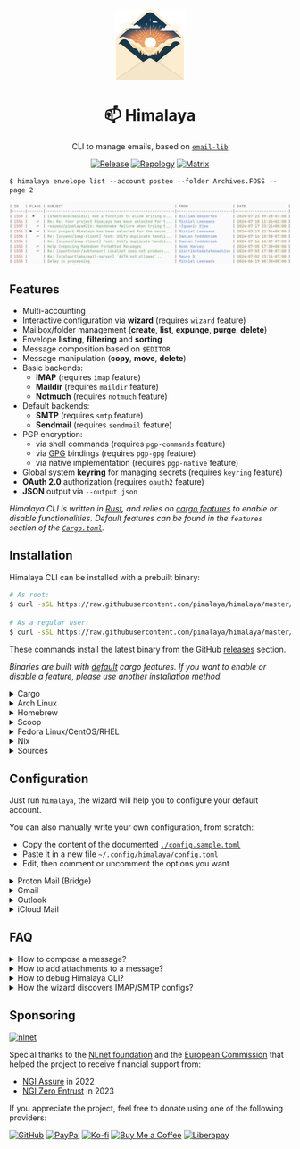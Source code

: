 <div align="center">
  <img src="./logo.svg" alt="Logo" width="128" height="128" />
  <h1>📫 Himalaya</h1>
  <p>CLI to manage emails, based on <a href="https://crates.io/crates/email-lib"><code>email-lib</code></a></p>
  <p>
    <a href="https://github.com/pimalaya/himalaya/releases/latest"><img alt="Release" src="https://img.shields.io/github/v/release/pimalaya/himalaya?color=success"/></a>
	<a href="https://repology.org/project/himalaya/versions"><img alt="Repology" src="https://img.shields.io/repology/repositories/himalaya?color=success"></a>
    <a href="https://matrix.to/#/#pimalaya:matrix.org"><img alt="Matrix" src="https://img.shields.io/matrix/pimalaya:matrix.org?color=success&label=chat"/></a>
  </p>
</div>

```
$ himalaya envelope list --account posteo --folder Archives.FOSS --page 2
```

![screenshot](./screenshot.jpeg)

## Features

- Multi-accounting
- Interactive configuration via **wizard** (requires `wizard` feature)
- Mailbox/folder management (**create**, **list**, **expunge**, **purge**, **delete**)
- Envelope **listing**, **filtering** and **sorting**
- Message composition based on `$EDITOR`
- Message manipulation (**copy**, **move**, **delete**)
- Basic backends:
  - **IMAP** (requires `imap` feature)
  - **Maildir** (requires `maildir` feature)
  - **Notmuch** (requires `notmuch` feature)
- Default backends:
  - **SMTP** (requires `smtp` feature)
  - **Sendmail** (requires `sendmail` feature)
- PGP encryption:
  - via shell commands (requires `pgp-commands` feature)
  - via [GPG](https://www.gnupg.org/) bindings (requires `pgp-gpg` feature)
  - via native implementation (requires `pgp-native` feature)
- Global system **keyring** for managing secrets (requires `keyring` feature)
- **OAuth 2.0** authorization (requires `oauth2` feature)
- **JSON** output via `--output json`

*Himalaya CLI is written in [Rust](https://www.rust-lang.org/), and relies on [cargo features](https://doc.rust-lang.org/cargo/reference/features.html) to enable or disable functionalities. Default features can be found in the `features` section of the [`Cargo.toml`](https://github.com/pimalaya/himalaya/blob/master/Cargo.toml#L18).*

## Installation

Himalaya CLI can be installed with a prebuilt binary:

```bash
# As root:
$ curl -sSL https://raw.githubusercontent.com/pimalaya/himalaya/master/install.sh | sudo sh

# As a regular user:
$ curl -sSL https://raw.githubusercontent.com/pimalaya/himalaya/master/install.sh | PREFIX=~/.local sh
```

These commands install the latest binary from the GitHub [releases](https://github.com/pimalaya/himalaya/releases) section.

*Binaries are built with [default](https://github.com/pimalaya/himalaya/blob/master/Cargo.toml#L18) cargo features. If you want to enable or disable a feature, please use another installation method.*

<details>
  <summary>Cargo</summary>

  Himalaya CLI can be installed with [cargo](https://doc.rust-lang.org/cargo/):

  ```bash
  $ cargo install himalaya

  # With only IMAP support:
  $ cargo install himalaya --no-default-features --features imap
  ```

  You can also use the git repository for a more up-to-date (but less stable) version:

  ```bash
  $ cargo install --git https://github.com/pimalaya/himalaya.git himalaya
  ```
</details>

<details>
  <summary>Arch Linux</summary>

  Himalaya CLI can be installed on [Arch Linux](https://archlinux.org/) with either the community repository:

  ```bash
  $ pacman -S himalaya
  ```

  or the [user repository](https://aur.archlinux.org/):

  ```bash
  $ git clone https://aur.archlinux.org/himalaya-git.git
  $ cd himalaya-git
  $ makepkg -isc
  ```

  If you use [yay](https://github.com/Jguer/yay), it is even simplier:

  ```bash
  $ yay -S himalaya-git
  ```

</details>

<details>
  <summary>Homebrew</summary>

  Himalaya CLI can be installed with [Homebrew](https://brew.sh/):

  ```bash
  $ brew install himalaya
  ```

</details>

<details>
  <summary>Scoop</summary>

  Himalaya CLI can be installed with [Scoop](https://scoop.sh/):

  ```bash
  $ scoop install himalaya
  ```

</details>

<details>
  <summary>Fedora Linux/CentOS/RHEL</summary>

  Himalaya CLI can be installed on [Fedora Linux](https://fedoraproject.org/)/CentOS/RHEL via [COPR](https://copr.fedorainfracloud.org/coprs/atim/himalaya/) repo:

  ```bash
  $ dnf copr enable atim/himalaya
  $ dnf install himalaya
  ```

</details>

<details>
  <summary>Nix</summary>

  Himalaya CLI can be installed with [Nix](https://serokell.io/blog/what-is-nix):

  ```bash
  $ nix-env -i himalaya
  ```

  You can also use the git repository for a more up-to-date (but less stable) version:

  ```bash
  $ nix-env -if https://github.com/pimalaya/himalaya/archive/master.tar.gz

  # or, from within the source tree checkout
  $ nix-env -if .
  ```

  If you have the [Flakes](https://nixos.wiki/wiki/Flakes) feature enabled:

  ```bash
  $ nix profile install himalaya

  # or, from within the source tree checkout
  $ nix profile install

  # you can also run Himalaya directly without installing it:
  $ nix run himalaya
  ```
</details>

<details>
  <summary>Sources</summary>

  Himalaya CLI can be installed from sources.

  First you need to install the Rust development environment (see the [rust installation documentation](https://doc.rust-lang.org/cargo/getting-started/installation.html)):

  ```bash
  $ curl https://sh.rustup.rs -sSf | sh
  ```

  Then, you need to clone the repository and install dependencies:

  ```bash
  $ git clone https://github.com/pimalaya/himalaya.git
  $ cd himalaya
  $ cargo check
  ```

  Now, you can build Himalaya:

  ```bash
  $ cargo build --release
  ```

  *Binaries are available under the `target/release` folder.*
</details>

## Configuration

Just run `himalaya`, the wizard will help you to configure your default account.

You can also manually write your own configuration, from scratch:

- Copy the content of the documented [`./config.sample.toml`](./config.sample.toml)
- Paste it in a new file `~/.config/himalaya/config.toml`
- Edit, then comment or uncomment the options you want

<details>
  <summary>Proton Mail (Bridge)</summary>

  When using Proton Bridge, emails are synchronized locally and exposed via a local IMAP/SMTP server. This implies 2 things:

  - Id order may be reversed or shuffled, but envelopes will still be sorted by date.
  - SSL/TLS needs to be deactivated manually.
  - The password to use is the one generated by Proton Bridge, not the one from your Proton Mail account.

  ```toml
  [accounts.proton]
  email = "example@proton.me"

  backend = "imap"
  imap.host = "127.0.0.1"
  imap.port = 1143
  imap.encryption = false
  imap.login = "example@proton.me"
  imap.passwd.raw = "<bridge-imap-p@ssw0rd>"

  message.send.backend = "smtp"
  smtp.host = "127.0.0.1"
  smtp.port = 1025
  smtp.encryption = false
  smtp.login = "example@proton.me"
  smtp.passwd.raw = "<bridge-smtp-p@ssw0rd>"
  ```

  Keeping your password inside the configuration file is good for testing purpose, but it is not safe. You have 2 better alternatives:

  - Save your password in any password manager that can be queried via the CLI:

    ```toml
    imap.passwd.cmd = "pass show proton"
    ```

  - Use the global keyring of your system (requires the `keyring` cargo feature):

    ```toml
    imap.passwd.keyring = "proton-example"
    ```

    Running `himalaya configure -a proton` will ask for your IMAP password, just paste the one generated previously.
</details>

<details>
  <summary>Gmail</summary>

  Google passwords cannot be used directly. There is two ways to authenticate yourself:

  ### Using [App Passwords](https://support.google.com/mail/answer/185833)

  This option is the simplest and the fastest. First, be sure that:

  - IMAP is enabled
  - Two-step authentication is enabled
  - Less secure app access is enabled

  First create a [dedicated password](https://myaccount.google.com/apppasswords) for Himalaya.

  ```toml
  [accounts.gmail]
  email = "example@gmail.com"

  folder.alias.inbox = "INBOX"
  folder.alias.sent = "[Gmail]/Sent Mail"
  folder.alias.drafts = "[Gmail]/Drafts"
  folder.alias.trash = "[Gmail]/Trash"

  backend = "imap"
  imap.host = "imap.gmail.com"
  imap.port = 993
  imap.login = "example@gmail.com"
  imap.passwd.cmd = "pass show gmail"

  message.send.backend = "smtp"
  smtp.host = "smtp.gmail.com"
  smtp.port = 465
  smtp.login = "example@gmail.com"
  smtp.passwd.cmd = "pass show gmail"
  ```

  Keeping your password inside the configuration file is good for testing purpose, but it is not safe. You have 2 better alternatives:

  - Save your password in any password manager that can be queried via the CLI:

    ```toml
    imap.passwd.cmd = "pass show gmail"
    ```

  - Use the global keyring of your system (requires the `keyring` cargo feature):

    ```toml
    imap.passwd.keyring = "gmail-example"
    ```

    Running `himalaya configure -a gmail` will ask for your IMAP password, just paste the one generated previously.

  ### Using OAuth 2.0

  This option is the most secure but the hardest to configure. It requires the `oauth2` and `keyring` cargo features.

  First, you need to get your OAuth 2.0 credentials by following [this guide](https://developers.google.com/identity/protocols/oauth2#1.-obtain-oauth-2.0-credentials-from-the-dynamic_data.setvar.console_name-.). Once you get your client id and your client secret, you can configure your Himalaya account this way:

  ```toml
  [accounts.gmail]
  email = "example@gmail.com"

  folder.alias.inbox = "INBOX"
  folder.alias.sent = "[Gmail]/Sent Mail"
  folder.alias.drafts = "[Gmail]/Drafts"
  folder.alias.trash = "[Gmail]/Trash"

  backend = "imap"
  imap.host = "imap.gmail.com"
  imap.port = 993
  imap.login = "example@gmail.com"
  imap.oauth2.client-id = "<imap-client-id>"
  imap.oauth2.auth-url = "https://accounts.google.com/o/oauth2/v2/auth"
  imap.oauth2.token-url = "https://www.googleapis.com/oauth2/v3/token"
  imap.oauth2.pkce = true
  imap.oauth2.scope = "https://mail.google.com/"

  message.send.backend = "smtp"
  smtp.host = "smtp.gmail.com"
  smtp.port = 465
  smtp.login = "example@gmail.com"
  smtp.oauth2.client-id = "<smtp-client-id>"
  smtp.oauth2.auth-url = "https://accounts.google.com/o/oauth2/v2/auth"
  smtp.oauth2.token-url = "https://www.googleapis.com/oauth2/v3/token"
  smtp.oauth2.pkce = true
  smtp.oauth2.scope = "https://mail.google.com/"

  # If you want your SMTP to share the same client id (and so the same access token)
  # as your IMAP config, you can add the following:
  #
  # imap.oauth2.client-id = "<client-id>"
  # imap.oauth2.client-secret.keyring = "gmail-oauth2-client-secret"
  # imap.oauth2.access-token.keyring = "gmail-oauth2-access-token"
  # imap.oauth2.refresh-token.keyring = "gmail-oauth2-refresh-token"
  #
  # imap.oauth2.client-id = "<client-id>"
  # imap.oauth2.client-secret.keyring = "gmail-oauth2-client-secret"
  # imap.oauth2.access-token.keyring = "gmail-oauth2-access-token"
  # smtp.oauth2.refresh-token.keyring = "gmail-oauth2-refresh-token"
  ```

  Running `himalaya configure -a gmail` will complete your OAuth 2.0 setup and ask for your client secret.
</details>

<details>
  <summary>Outlook</summary>

  ```toml
  [accounts.outlook]
  email = "example@outlook.com"

  backend = "imap"
  imap.host = "outlook.office365.com"
  imap.port = 993
  imap.login = "example@outlook.com"
  imap.passwd.cmd = "pass show outlook"

  message.send.backend = "smtp"
  smtp.host = "smtp.mail.outlook.com"
  smtp.port = 587
  smtp.encryption = "start-tls"
  smtp.login = "example@outlook.com"
  smtp.passwd.cmd = "pass show outlook"
  ```

  ### Using OAuth 2.0

  This option is the most secure but the hardest to configure. First, you need to get your OAuth 2.0 credentials by following [this guide](https://learn.microsoft.com/en-us/exchange/client-developer/legacy-protocols/how-to-authenticate-an-imap-pop-smtp-application-by-using-oauth). Once you get your client id and your client secret, you can configure your Himalaya account this way:

  ```toml
  [accounts.outlook]
  email = "example@outlook.com"

  backend = "imap"
  imap.host = "outlook.office365.com"
  imap.port = 993
  imap.login = "example@outlook.com"
  imap.oauth2.client-id = "<imap-client-id>"
  imap.oauth2.auth-url = "https://login.microsoftonline.com/common/oauth2/v2.0/authorize"
  imap.oauth2.token-url = "https://login.microsoftonline.com/common/oauth2/v2.0/token"
  imap.oauth2.pkce = true
  imap.oauth2.scope = "https://outlook.office.com/IMAP.AccessAsUser.All"

  message.send.backend = "smtp"
  smtp.host = "smtp.mail.outlook.com"
  smtp.port = 587
  smtp.starttls = true
  smtp.login = "example@outlook.com"
  smtp.oauth2.client-id = "<smtp-client-id>"
  smtp.oauth2.auth-url = "https://login.microsoftonline.com/common/oauth2/v2.0/authorize"
  smtp.oauth2.token-url = "https://login.microsoftonline.com/common/oauth2/v2.0/token"
  smtp.oauth2.pkce = true
  smtp.oauth2.scope = "https://outlook.office.com/SMTP.Send"

  # If you want your SMTP to share the same client id (and so the same access token)
  # as your IMAP config, you can add the following:
  #
  # imap.oauth2.client-id = "<client-id>"
  # imap.oauth2.client-secret.keyring = "outlook-oauth2-client-secret"
  # imap.oauth2.access-token.keyring = "outlook-oauth2-access-token"
  # imap.oauth2.refresh-token.keyring = "outlook-oauth2-refresh-token"
  #
  # imap.oauth2.client-id = "<client-id>"
  # imap.oauth2.client-secret.keyring = "outlook-oauth2-client-secret"
  # imap.oauth2.access-token.keyring = "outlook-oauth2-access-token"
  # smtp.oauth2.refresh-token.keyring = "outlook-oauth2-refresh-token"
  ```

  Running `himalaya configure -a outlook` will complete your OAuth 2.0 setup and ask for your client secret.
</details>

<details>
  <summary>iCloud Mail</summary>

  From the [iCloud Mail](https://support.apple.com/en-us/HT202304) support page:

  - IMAP port = `993`.
  - IMAP login = name of your iCloud Mail email address (for example, `johnappleseed`, not `johnappleseed@icloud.com`)
  - SMTP port = `587` with `STARTTLS`
  - SMTP login = full iCloud Mail email address (for example, `johnappleseed@icloud.com`, not `johnappleseed`)

  ```toml
  [accounts.icloud]
  email = "johnappleseed@icloud.com"

  backend = "imap"
  imap.host = "imap.mail.me.com"
  imap.port = 993
  imap.login = "johnappleseed"
  imap.passwd.cmd = "pass show icloud"

  message.send.backend = "smtp"
  smtp.host = "smtp.mail.me.com"
  smtp.port = 587
  smtp.encryption = "start-tls"
  smtp.login = "johnappleseed@icloud.com"
  smtp.passwd.cmd = "pass show icloud"
  ```
</details>

## FAQ

<details>
  <summary>How to compose a message?</summary>

  An email message is a list of **headers** (`key: val`) followed by a **body**. They form together a template:

  ```eml
  Header: value
  Header: value
  Header: value

  Body
  ```

  ***Headers and body must be separated by an empty line.***

  ### Headers

  Here a non-exhaustive list of valid email message template headers:

  - `Message-ID`: represents the message identifier (you usually do not need to set up it manually)
  - `In-Reply-To`: represents the identifier of the replied message
  - `Date`: represents the date of the message
  - `Subject`: represents the subject of the message
  - `From`: represents the address of the sender
  - `To`: represents the addresses of the receivers
  - `Reply-To`: represents the address the receiver should reply to instead of the `From` header
  - `Cc`: represents the addresses of the other receivers (carbon copy)
  - `Bcc`: represents the addresses of the other hidden receivers (blind carbon copy)
    
  An address can be:

  - a single email address `user@domain`
  - a named address `Name <user@domain>`
  - a quoted named address `"Name" <user@domain>`

  Multiple address are separated by a coma `,`: `user@domain, Name <user@domain>, "Name" <user@domain>`.

  ### Plain text body

  Email message template body can be written in plain text. The result will be compiled into a single `text/plain` MIME part:

  ```eml
  From: alice@localhost
  To: Bob <bob@localhost>
  Subject: Hello from Himalaya

  Hello, world!
  ```

  ### MML boby

  Email message template body can also be written in MML. The MIME Meta Language was introduced by the Emacs [`mml`](https://www.gnu.org/software/emacs/manual/html_node/emacs-mime/Composing.html) ELisp module. Pimalaya [ported it in Rust](https://github.com/pimalaya/core/tree/master/mml).

  A raw email message is structured according to the [MIME](https://www.rfc-editor.org/rfc/rfc2045) standard. This standard produces verbose, non-friendly messages. Here comes MML: it simplifies the way email message body are structured. Thanks to its simple XML-based syntax, it allows you to easily add multiple parts, attach a binary file, or attach inline image to your body without dealing with the MIME standard.

  For instance, this MML template:

  ```eml
  From: alice@localhost
  To: bob@localhost
  Subject: MML simple

  <#multipart type=alternative>
  This is a plain text part.
  <#part type=text/enriched>
  <center>This is a centered enriched part</center>
  <#/multipart>
  ```

  compiles into the following MIME Message:

  ```eml
  Subject: MML simple
  To: bob@localhost
  From: alice@localhost
  MIME-Version: 1.0
  Date: Tue, 29 Nov 2022 13:07:01 +0000
  Content-Type: multipart/alternative;
   boundary="4CV1Cnp7mXkDyvb55i77DcNSkKzB8HJzaIT84qZe"

  --4CV1Cnp7mXkDyvb55i77DcNSkKzB8HJzaIT84qZe
  Content-Type: text/plain; charset=utf-8
  Content-Transfer-Encoding: 7bit

  This is a plain text part.
  --4CV1Cnp7mXkDyvb55i77DcNSkKzB8HJzaIT84qZe
  Content-Type: text/enriched
  Content-Transfer-Encoding: 7bit

  <center>This is a centered enriched part</center>
  --4CV1Cnp7mXkDyvb55i77DcNSkKzB8HJzaIT84qZe--
  ```

  *See more examples at [pimalaya/core/mml](https://github.com/pimalaya/core/tree/master/mml/examples).*
</details>

<details>
  <summary>How to add attachments to a message?</summary>

  *Read first about the FAQ: How to compose a message?*.

  ```eml
  From: alice@localhost
  To: bob@localhost
  Subject: How to attach stuff

  Regular binary attachment:
  <#part filename=/path/to/file.pdf><#/part>

  Custom file name:
  <#part filename=/path/to/file.pdf name=custom.pdf><#/part>

  Inline image:
  <#part disposition=inline filename=/path/to/image.png><#/part>
  ```

  *See more examples at [pimalaya/core/mml](https://github.com/pimalaya/core/tree/master/mml/examples).*
</details>

<details>
  <summary>How to debug Himalaya CLI?</summary>

  The simplest way is to use `--debug` and `--trace` arguments.

  The advanced way is based on environment variables:

  - `RUST_LOG=<level>`: determines the log level filter, can be one of `off`, `error`, `warn`, `info`, `debug` and `trace`.
  - `RUST_SPANTRACE=1`: enables the spantrace (a span represent periods of time in which a program was executing in a particular context).
  - `RUST_BACKTRACE=1`: enables the error backtrace.
  - `RUST_BACKTRACE=full`: enables the full error backtrace, which include source lines where the error originated from.

  Logs are written to the `stderr`, which means that you can redirect them easily to a file:

  ```
  RUST_LOG=debug himalaya 2>/tmp/himalaya.log
  ```
</details>

<details>
  <summary>How the wizard discovers IMAP/SMTP configs?</summary>

  All the lookup mechanisms use the email address domain as base for the lookup. It is heavily inspired from the Thunderbird [Autoconfiguration](https://udn.realityripple.com/docs/Mozilla/Thunderbird/Autoconfiguration) protocol. For example, for the email address `test@example.com`, the lookup is performed as (in this order):

  1. check for `autoconfig.example.com`
  2. look up of `example.com` in the ISPDB (the Thunderbird central database)
  3. look up `MX example.com` in DNS, and for `mx1.mail.hoster.com`, look up `hoster.com` in the ISPDB
  4. look up `SRV example.com` in DNS
  5. try to guess (`imap.example.com`, `smtp.example.com`…)
</details>

## Sponsoring

[![nlnet](https://nlnet.nl/logo/banner-160x60.png)](https://nlnet.nl/project/Himalaya/index.html)

Special thanks to the [NLnet foundation](https://nlnet.nl/project/Himalaya/index.html) and the [European Commission](https://www.ngi.eu/) that helped the project to receive financial support from:

- [NGI Assure](https://nlnet.nl/assure/) in 2022
- [NGI Zero Entrust](https://nlnet.nl/entrust/) in 2023

If you appreciate the project, feel free to donate using one of the following providers:

[![GitHub](https://img.shields.io/badge/-GitHub%20Sponsors-fafbfc?logo=GitHub%20Sponsors)](https://github.com/sponsors/soywod)
[![PayPal](https://img.shields.io/badge/-PayPal-0079c1?logo=PayPal&logoColor=ffffff)](https://www.paypal.com/paypalme/soywod)
[![Ko-fi](https://img.shields.io/badge/-Ko--fi-ff5e5a?logo=Ko-fi&logoColor=ffffff)](https://ko-fi.com/soywod)
[![Buy Me a Coffee](https://img.shields.io/badge/-Buy%20Me%20a%20Coffee-ffdd00?logo=Buy%20Me%20A%20Coffee&logoColor=000000)](https://www.buymeacoffee.com/soywod)
[![Liberapay](https://img.shields.io/badge/-Liberapay-f6c915?logo=Liberapay&logoColor=222222)](https://liberapay.com/soywod)
